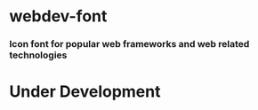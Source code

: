 # webdev-font

### Icon font for popular web frameworks and web related technologies


# Under Development

